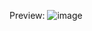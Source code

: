 Preview:
![image](https://user-images.githubusercontent.com/77020331/226434289-68d45e87-f5ca-48dd-bd20-b5227cd5534c.png)

